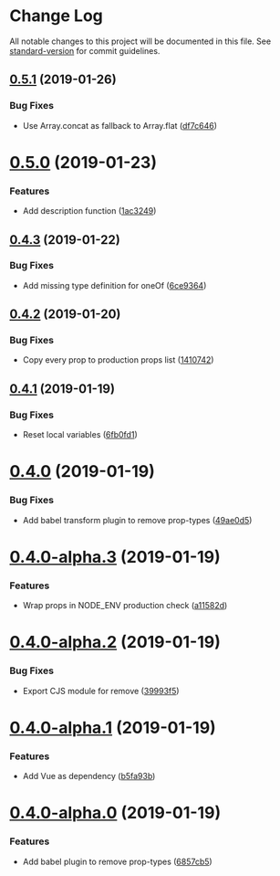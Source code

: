 # Change Log

All notable changes to this project will be documented in this file. See [standard-version](https://github.com/conventional-changelog/standard-version) for commit guidelines.

<a name="0.5.1"></a>
## [0.5.1](https://github.com/znck/vue-prop-types/compare/v0.5.0...v0.5.1) (2019-01-26)


### Bug Fixes

* Use Array.concat as fallback to Array.flat ([df7c646](https://github.com/znck/vue-prop-types/commit/df7c646))



<a name="0.5.0"></a>
# [0.5.0](https://github.com/znck/vue-prop-types/compare/v0.4.3...v0.5.0) (2019-01-23)


### Features

* Add description function ([1ac3249](https://github.com/znck/vue-prop-types/commit/1ac3249))



<a name="0.4.3"></a>
## [0.4.3](https://github.com/znck/vue-prop-types/compare/v0.4.2...v0.4.3) (2019-01-22)


### Bug Fixes

* Add missing type definition for oneOf ([6ce9364](https://github.com/znck/vue-prop-types/commit/6ce9364))



<a name="0.4.2"></a>
## [0.4.2](https://github.com/znck/vue-prop-types/compare/v0.4.1...v0.4.2) (2019-01-20)


### Bug Fixes

* Copy every prop to production props list ([1410742](https://github.com/znck/vue-prop-types/commit/1410742))



<a name="0.4.1"></a>
## [0.4.1](https://github.com/znck/vue-prop-types/compare/v0.4.0...v0.4.1) (2019-01-19)


### Bug Fixes

* Reset local variables ([6fb0fd1](https://github.com/znck/vue-prop-types/commit/6fb0fd1))



<a name="0.4.0"></a>
# [0.4.0](https://github.com/znck/vue-prop-types/compare/v0.4.0-alpha.3...v0.4.0) (2019-01-19)


### Bug Fixes

* Add babel transform plugin to remove prop-types ([49ae0d5](https://github.com/znck/vue-prop-types/commit/49ae0d5))



<a name="0.4.0-alpha.3"></a>
# [0.4.0-alpha.3](https://github.com/znck/vue-prop-types/compare/v0.4.0-alpha.2...v0.4.0-alpha.3) (2019-01-19)


### Features

* Wrap props in NODE_ENV production check ([a11582d](https://github.com/znck/vue-prop-types/commit/a11582d))



<a name="0.4.0-alpha.2"></a>
# [0.4.0-alpha.2](https://github.com/znck/vue-prop-types/compare/v0.4.0-alpha.1...v0.4.0-alpha.2) (2019-01-19)


### Bug Fixes

* Export CJS module for remove ([39993f5](https://github.com/znck/vue-prop-types/commit/39993f5))



<a name="0.4.0-alpha.1"></a>
# [0.4.0-alpha.1](https://github.com/znck/vue-prop-types/compare/v0.4.0-alpha.0...v0.4.0-alpha.1) (2019-01-19)


### Features

* Add Vue as dependency ([b5fa93b](https://github.com/znck/vue-prop-types/commit/b5fa93b))



<a name="0.4.0-alpha.0"></a>
# [0.4.0-alpha.0](https://github.com/znck/vue-prop-types/compare/v0.3.4...v0.4.0-alpha.0) (2019-01-19)


### Features

* Add babel plugin to remove prop-types ([6857cb5](https://github.com/znck/vue-prop-types/commit/6857cb5))
